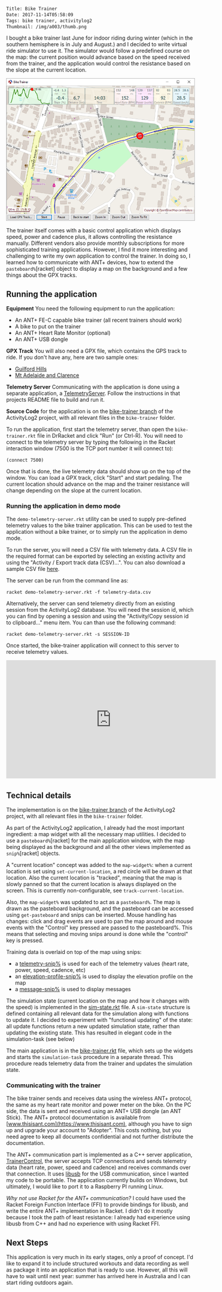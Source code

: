     Title: Bike Trainer
    Date: 2017-11-14T05:58:09
    Tags: bike trainer, activitylog2
    Thumbnail: /img/a003/thumb.png

I bought a bike trainer last June for indoor riding during winter (which in
the southern hemisphere is in July and August.) and I decided to write virtual
ride simulator to use it. The simulator would follow a predefined course on
the map: the current position would advance based on the speed received from
the trainer, and the application would control the resistance based on the
slope at the current location.

<!-- more -->

![](/img/a003/bike-trainer.png)

The trainer itself comes with a basic control application which displays
speed, power and cadence plus, it allows controlling the resistance manually.
Different vendors also provide monthly subscriptions for more sophisticated
training applications.  However, I find it more interesting and challenging to
write my own application to control the trainer.  In doing so, I learned how
to communicate with ANT+ devices, how to extend the `pasteboard%`[racket]
object to display a map on the background and a few things about the GPX
tracks.

## Running the application

**Equipment** You need the following equipment to run the application:

* An ANT+ FE-C capable bike trainer (all recent trainers should work)
* A bike to put on the trainer
* An ANT+ Heart Rate Monitor (optional)
* An ANT+ USB dongle

**GPX Track** You will also need a GPX file, which contains the GPS track to
ride.  If you don't have any, here are two sample ones:

* [Guilford Hills][gpx1-link]
* [Mt Adelaide and Clarence][gpx2-link]

**Telemetry Server** Communicating with the application is done using a
separate application, a [TelemetryServer][ts-link].  Follow the instructions
in that projects README file to build and run it.

**Source Code** for the application is on the [bike-trainer branch][btb-link]
of the ActivityLog2 project, with all relevant files in the `bike-trainer`
folder.

To run the application, first start the telemetry server, than open the
`bike-trainer.rkt` file in DrRacket and click "Run" (or Ctrl-R).  You will
need to connect to the telemetry server by typing the following in the Racket
interaction window (7500 is the TCP port number it will connect to):

    (connect 7500)

Once that is done, the live telemetry data should show up on the top of the
window.  You can load a GPX track, click "Start" and start pedaling.  The
current location should advance on the map and the trainer resistance will
change depending on the slope at the current location.

### Running the application in demo mode

The `demo-telemetry-server.rkt` utility can be used to supply pre-defined
telemetry values to the bike trainer application.  This can be used to test
the application without a bike trainer, or to simply run the application in
demo mode.

To run the server, you will need a CSV file with telemetry data.  A CSV file
in the required format can be exported by selecting an existing activity and
using the "Activity / Export track data (CSV)...".  You can also download a
sample CSV file [here][csv-link].

The server can be run from the command line as:

    racket demo-telemetry-server.rkt -f telemetry-data.csv

Alternatively, the server can send telemetry directly from an existing session
from the ActivityLog2 database.  You will need the session id, which you can
find by opening a session and using the "Activity/Copy session id to
clipboard..." menu item.  You can than use the following command:

    racket demo-telemetry-server.rkt -s SESSION-ID
    
Once started, the bike-trainer application will connect to this server to
receive telemetry values.

<div style="text-align:center">
<iframe width="560" height="315" src="https://www.youtube.com/embed/D1E2fSQFy7k" frameborder="0" allow="autoplay; encrypted-media" allowfullscreen></iframe>
</div>

## Technical details

The implementation is on the [bike-trainer branch][btb-link] of the
ActivityLog2 project, with all relevant files in the `bike-trainer` folder.

As part of the ActivityLog2 application, I already had the most important
ingredient: a map widget with all the necessary map utilities.  I decided to
use a `pasteboard%`[racket] for the main application window, with the map
being displayed as the background and all the other views implemented as
`snip%`[racket] objects.

A "current location" concept was added to the `map-widget%`: when a current
location is set using `set-current-location`, a red circle will be drawn at
that location.  Also the current location is "tracked", meaning that the map
is slowly panned so that the current location is always displayed on the
screen.  This is currently non-configurable, see `track-current-location`.

Also, the `map-widget%` was updated to act as a `pasteboard%`.  The map is
drawn as the pasteboard background, and the pasteboard can be accessed using
`get-pasteboard` and snips can be inserted.  Mouse handling has changes: click
and drag events are used to pan the map around and mouse events with the
"Control" key pressed are passed to the pasteboard%.  This means that
selecting and moving snips around is done while the "control" key is pressed.

Training data is overlaid on top of the map using snips:

* a [telemetry-snip%][t-link] is used for each of the telemetry values (heart
  rate, power, speed, cadence, etc)
* an [elevation-profile-snip%][ep-link] is used to display the elevation
  profile on the map
* a [message-snip%][m-link] is used to display messages

The simulation state (current location on the map and how it changes with the
speed) is implemented in the [sim-state.rkt][s-link] file.  A `sim-state`
structure is defined containing all relevant data for the simulation along
with functions to update it.  I decided to experiment with "functional
updating" of the state: all update functions return a new updated simulation
state, rather than updating the existing state.  This has resulted in elegant
code in the simulation-task (see below)

The main application is in the [bike-trainer.rkt][bt-link] file, which sets up
the widgets and starts the `simulation-task` procedure in a separate thread.
This procedure reads telemetry data from the trainer and updates the
simulation state.

### Communicating with the trainer

The bike trainer sends and receives data using the wireless ANT+ protocol, the
same as my heart rate monitor and power meter on the bike.  On the PC side,
the data is sent and received using an ANT+ USB dongle (an ANT Stick). The
ANT+ protocol documentation is available
from [www.thisisant.com](https://www.thisisant.com), although you have to sign
up and upgrade your account to "Adopter".  This costs nothing, but you need
agree to keep all documents confidential and not further distribute the
documentation.

The ANT+ communication part is implemented as a C++ server
application, [TrainerControl][ts-link], the server accepts TCP connections and
sends telemetry data (heart rate, power, speed and cadence) and receives
commands over that connection.  It uses [libusb](http://libusb.info/) for the
USB communication, since I wanted my code to be portable.  The application
currently builds on Windows, but ultimately, I would like to port it to a
Raspberry PI running Linux.

*Why not use Racket for the ANT+ communication?* I could have used the Racket
Foreign Function Interface (FFI) to provide bindings for libusb, and write the
entire ANT+ implementation in Racket.  I didn't do it mostly because I took
the path of least resistance: I already had experience using libusb from C++
and had no experience with using Racket FFI.

## Next Steps

This application is very much in its early stages, only a proof of concept.
I'd like to expand it to include structured workouts and data recording as
well as package it into an application that is ready to use.  However, all
this will have to wait until next year: summer has arrived here in Australia
and I can start riding outdoors again.

<!-- link definitions -->

[ts-link]: https://github.com/alex-hhh/TrainerControl
[btb-link]: https://github.com/alex-hhh/ActivityLog2/tree/bike-trainer
[ep-link]: https://github.com/alex-hhh/ActivityLog2/blob/bike-trainer/bike-trainer/elevation-profile-snip.rkt
[t-link]: https://github.com/alex-hhh/ActivityLog2/blob/bike-trainer/bike-trainer/telemetry-snip.rkt
[m-link]: https://github.com/alex-hhh/ActivityLog2/blob/bike-trainer/bike-trainer/message-snip.rkt
[s-link]: https://github.com/alex-hhh/ActivityLog2/blob/bike-trainer/bike-trainer/sim-state.rkt
[bt-link]: https://github.com/alex-hhh/ActivityLog2/blob/bike-trainer/bike-trainer/bike-trainer.rkt
[csv-link]: https://drive.google.com/uc?export=download&id=1Zgzrj5IqER7Qf4AzrMc3i3gVa5ePqg_W
[gpx1-link]: https://drive.google.com/uc?export=download&id=1_EvQnSEBy6fcjYKqcENYJKf1wWaojWyZ
[gpx2-link]: https://drive.google.com/uc?export=download&id=1jlOLyG0MXTezoSwCdSGWDiaFO9MolRj8

